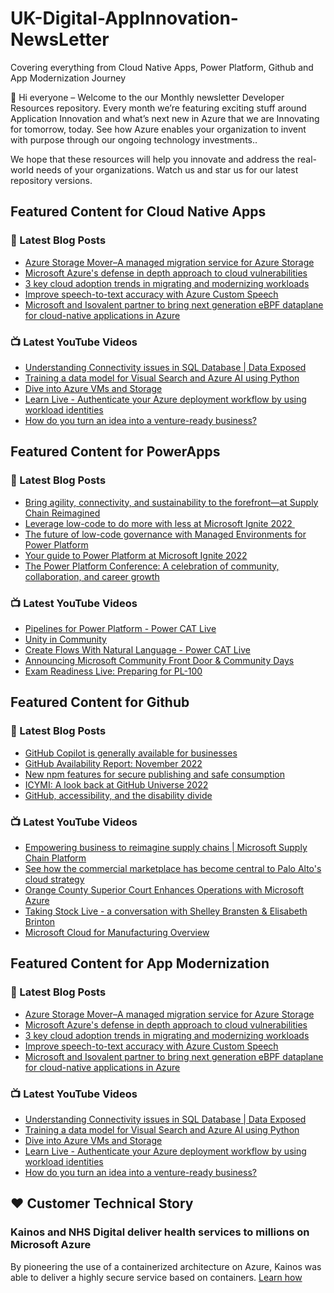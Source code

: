# UK-Digital-AppInnovation-NewsLetter

Covering everything from Cloud Native Apps, Power Platform, Github and App Modernization Journey

👋 Hi everyone – Welcome to the our Monthly newsletter Developer Resources repository. Every month we’re featuring exciting stuff around Application Innovation and what’s next new in Azure that we are Innovating for tomorrow, today. See how Azure enables your organization to invent with purpose through our ongoing technology investments..


We hope that these resources will help you innovate and address the real-world needs of your organizations. Watch us and star us for our latest repository versions.

## Featured Content for Cloud Native Apps


### 📝 Latest Blog Posts

    
<!-- BLOGCNA:START -->
- [Azure Storage Mover–A managed migration service for Azure Storage](https://azure.microsoft.com/blog/azure-storage-mover-a-managed-migration-service-for-azure-storage-2/)
- [Microsoft Azure's defense in depth approach to cloud vulnerabilities](https://azure.microsoft.com/blog/microsoft-azures-defense-in-depth-approach-to-cloud-vulnerabilities/)
- [3 key cloud adoption trends in migrating and modernizing workloads](https://azure.microsoft.com/blog/3-key-cloud-adoption-trends-in-migrating-and-modernizing-workloads/)
- [Improve speech-to-text accuracy with Azure Custom Speech](https://azure.microsoft.com/blog/improve-speechtotext-accuracy-with-azure-custom-speech/)
- [Microsoft and Isovalent partner to bring next generation eBPF dataplane for cloud-native applications in Azure](https://azure.microsoft.com/blog/microsoft-and-isovalent-partner-to-bring-next-generation-ebpf-dataplane-for-cloudnative-applications-in-azure/)
<!-- BLOGCNA:END -->

### 📺 Latest YouTube Videos

 
<!-- YOUTUBECNA:START -->
- [Understanding Connectivity issues in SQL Database | Data Exposed](https://www.youtube.com/watch?v=BkDz9OTdypI)
- [Training a data model for Visual Search and Azure AI using Python](https://www.youtube.com/watch?v=bPwHSGpPsqg)
- [Dive into Azure VMs and Storage](https://www.youtube.com/watch?v=OsKVu_h4cog)
- [Learn Live - Authenticate your Azure deployment workflow by using workload identities](https://www.youtube.com/watch?v=7_J0SeI_aa0)
- [How do you turn an idea into a venture-ready business?](https://www.youtube.com/watch?v=KPq1f8CB4Go)
<!-- YOUTUBECNA:END -->

##  Featured Content for PowerApps
### 📝 Latest Blog Posts
<!-- BLOGPOWER:START -->
- [Bring agility, connectivity, and sustainability to the forefront—at Supply Chain Reimagined](https://cloudblogs.microsoft.com/dynamics365/bdm/2022/10/27/bring-agility-connectivity-and-sustainability-to-the-forefront-at-supply-chain-reimagined/)
- [Leverage low-code to do more with less at Microsoft Ignite 2022 ](https://cloudblogs.microsoft.com/powerplatform/2022/10/12/leverage-low-code-to-do-more-with-less-at-microsoft-ignite-2022/)
- [The future of low-code governance with Managed Environments for Power Platform](https://cloudblogs.microsoft.com/powerplatform/2022/10/12/the-future-of-low-code-governance-with-managed-environments-for-power-platform/)
- [Your guide to Power Platform at Microsoft Ignite 2022](https://cloudblogs.microsoft.com/powerplatform/2022/10/05/your-guide-to-power-platform-at-microsoft-ignite-2022/)
- [The Power Platform Conference: A celebration of community, collaboration, and career growth](https://cloudblogs.microsoft.com/powerplatform/2022/09/20/the-power-platform-conference-a-celebration-of-community-collaboration-and-career-growth/)
<!-- BLOGPOWER:END -->
 ### 📺 Latest YouTube Videos
    
<!-- YOUTUBEPOWER:START -->
- [Pipelines for Power Platform - Power CAT Live](https://www.youtube.com/watch?v=uILb28j4lso)
- [Unity in Community](https://www.youtube.com/watch?v=mz96dhf3_EY)
- [Create Flows With Natural Language - Power CAT Live](https://www.youtube.com/watch?v=0jPo2XdrKsg)
- [Announcing Microsoft Community Front Door &amp; Community Days](https://www.youtube.com/watch?v=kXicjWqrRHs)
- [Exam Readiness Live: Preparing for PL-100](https://www.youtube.com/watch?v=Tyf7p8QTQ6o)
<!-- YOUTUBEPOWER:END -->

##  Featured Content for Github
### 📝 Latest Blog Posts
<!-- BLOGGITHUB:START -->
- [GitHub Copilot is generally available for businesses](https://github.blog/2022-12-07-github-copilot-is-generally-available-for-businesses/)
- [GitHub Availability Report: November 2022](https://github.blog/2022-12-07-github-availability-report-november-2022/)
- [New npm features for secure publishing and safe consumption](https://github.blog/2022-12-06-new-npm-features-for-secure-publishing-and-safe-consumption/)
- [ICYMI: A look back at GitHub Universe 2022](https://github.blog/2022-12-05-icymi-a-look-back-at-github-universe-2022/)
- [GitHub, accessibility, and the disability divide](https://github.blog/2022-12-02-github-accessibility-and-the-disability-divide/)
<!-- BLOGGITHUB:END -->
### 📺 Latest YouTube Videos
<!-- YOUTUBEGITHUB:START -->
- [Empowering business to reimagine supply chains | Microsoft Supply Chain Platform](https://www.youtube.com/watch?v=DCMvdOWKy_c)
- [See how the commercial marketplace has become central to Palo Alto&#39;s cloud strategy](https://www.youtube.com/watch?v=KRNlvN0wXD4)
- [Orange County Superior Court Enhances Operations with Microsoft Azure](https://www.youtube.com/watch?v=647ZuMqlzXY)
- [Taking Stock Live - a conversation with Shelley Bransten &amp; Elisabeth Brinton](https://www.youtube.com/watch?v=iZx9ES45S-U)
- [Microsoft Cloud for Manufacturing Overview](https://www.youtube.com/watch?v=dYqJPaehrQo)
<!-- YOUTUBEGITHUB:END -->
##  Featured Content for App Modernization
### 📝 Latest Blog Posts
<!-- BLOGAPPMOD:START -->
- [Azure Storage Mover–A managed migration service for Azure Storage](https://azure.microsoft.com/blog/azure-storage-mover-a-managed-migration-service-for-azure-storage-2/)
- [Microsoft Azure's defense in depth approach to cloud vulnerabilities](https://azure.microsoft.com/blog/microsoft-azures-defense-in-depth-approach-to-cloud-vulnerabilities/)
- [3 key cloud adoption trends in migrating and modernizing workloads](https://azure.microsoft.com/blog/3-key-cloud-adoption-trends-in-migrating-and-modernizing-workloads/)
- [Improve speech-to-text accuracy with Azure Custom Speech](https://azure.microsoft.com/blog/improve-speechtotext-accuracy-with-azure-custom-speech/)
- [Microsoft and Isovalent partner to bring next generation eBPF dataplane for cloud-native applications in Azure](https://azure.microsoft.com/blog/microsoft-and-isovalent-partner-to-bring-next-generation-ebpf-dataplane-for-cloudnative-applications-in-azure/)
<!-- BLOGAPPMOD:END -->
### 📺 Latest YouTube Videos
<!-- YOUTUBEAPPMOD:START -->
- [Understanding Connectivity issues in SQL Database | Data Exposed](https://www.youtube.com/watch?v=BkDz9OTdypI)
- [Training a data model for Visual Search and Azure AI using Python](https://www.youtube.com/watch?v=bPwHSGpPsqg)
- [Dive into Azure VMs and Storage](https://www.youtube.com/watch?v=OsKVu_h4cog)
- [Learn Live - Authenticate your Azure deployment workflow by using workload identities](https://www.youtube.com/watch?v=7_J0SeI_aa0)
- [How do you turn an idea into a venture-ready business?](https://www.youtube.com/watch?v=KPq1f8CB4Go)
<!-- YOUTUBEAPPMOD:END -->


## ♥️ Customer Technical Story 

### Kainos and NHS Digital deliver health services to millions on Microsoft Azure

By pioneering the use of a containerized architecture on Azure, Kainos was able to deliver a highly secure service based on containers. [Learn how](https://customers.microsoft.com/en-us/story/1368348549535774520-kainos-and-nhs-digital-deliver-health-services-to-millions-on-microsoft-azure)


